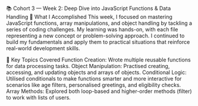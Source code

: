 📚 Cohort 3 — Week 2: Deep Dive into JavaScript Functions & Data Handling
🚀 What I Accomplished
This week, I focused on mastering JavaScript functions, array manipulations, and object handling by tackling a series of coding challenges. My learning was hands-on, with each file representing a new concept or problem-solving approach. I continued to build my fundamentals and apply them to practical situations that reinforce real-world development skills.

📝 Key Topics Covered
Function Creation: Wrote multiple reusable functions for data processing tasks.
Object Manipulation: Practised creating, accessing, and updating objects and arrays of objects.
Conditional Logic: Utilised conditionals to make functions smarter and more interactive for scenarios like age filters, personalised greetings, and eligibility checks.
Array Methods: Explored both loop-based and higher-order methods (filter) to work with lists of users.
